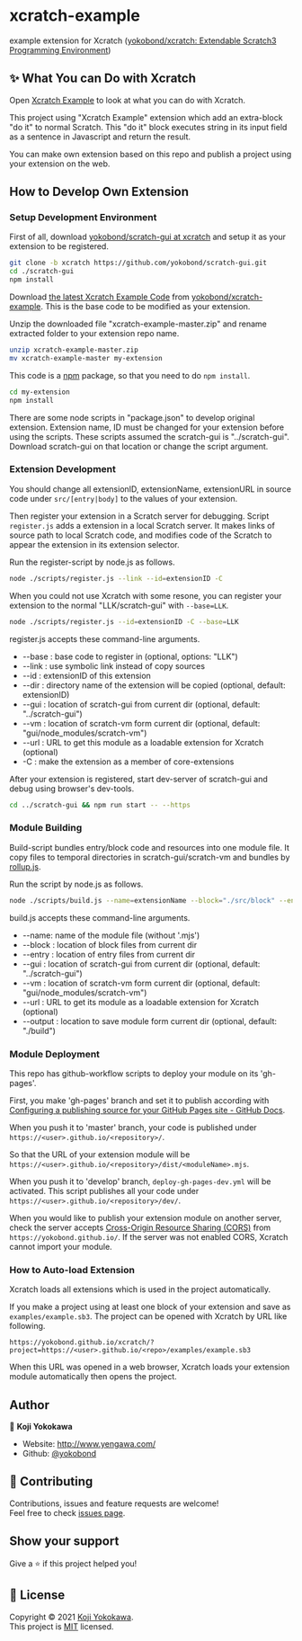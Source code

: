 # xcratch-example
example extension for Xcratch ([yokobond/xcratch: Extendable Scratch3 Programming Environment](https://github.com/yokobond/xcratch/))

## ✨ What You can Do with Xcratch

Open [Xcratch Example](https://yokobond.github.io/xcratch/?project=https://yokobond.github.io/xcratch-example/examples/Xcratch%20Example.sb3) to look at what you can do with Xcratch. 

This project using "Xcratch Example" extension which add an extra-block "do it" to normal Scratch. This "do it" block executes string in its input field as a sentence in Javascript and return the result.

You can make own extension based on this repo and publish a project using your extension on the web. 

## How to Develop Own Extension

### Setup Development Environment

First of all, download [yokobond/scratch-gui at xcratch](https://github.com/yokobond/scratch-gui/tree/xcratch) and setup it as your extension to be registered. 

```sh
git clone -b xcratch https://github.com/yokobond/scratch-gui.git
cd ./scratch-gui
npm install
```

Download [the latest Xcratch Example Code](https://github.com/yokobond/xcratch-example/archive/master.zip) from [yokobond/xcratch-example](https://github.com/yokobond/xcratch-example). This is the base code to be modified as your extension.

Unzip the downloaded file "xcratch-example-master.zip" and rename extracted folder to your extension repo name.

```sh
unzip xcratch-example-master.zip
mv xcratch-example-master my-extension
```

This code is a [npm](https://www.npmjs.com/) package, so that you need to do `npm install`.

```sh
cd my-extension
npm install
```

There are some node scripts in "package.json" to develop original extension. Extension name, ID must be changed for your extension before using the scripts. These scripts assumed the scratch-gui is "../scratch-gui". Download scratch-gui on that location or change the script argument.


### Extension Development

You should change all extensionID, extensionName, extensionURL in source code under `src/[entry|body]` to the values of your extension.

Then register your extension in a Scratch server for debugging. Script `register.js` adds a extension in a local Scratch server. It makes links of source path to local Scratch code, and modifies code of the Scratch to appear the extension in its extension selector. 

Run the register-script by node.js as follows.

```sh
node ./scripts/register.js --link --id=extensionID -C
```

When you could not use Xcratch with some resone, you can register your extension to the normal "LLK/scratch-gui" with `--base=LLK`.

```sh
node ./scripts/register.js --id=extensionID -C --base=LLK
```

register.js accepts these command-line arguments.

- --base : base code to register in (optional, options: "LLK")
- --link : use symbolic link instead of copy sources
- --id : extensionID of this extension
- --dir : directory name of the extension will be copied (optional, default: extensionID)
- --gui : location of scratch-gui from current dir (optional, default: "../scratch-gui")
- --vm : location of scratch-vm form current dir (optional, default: "gui/node_modules/scratch-vm")
- --url : URL to get this module as a loadable extension for Xcratch (optional)
- -C : make the extension as a member of core-extensions


After your extension is registered, start dev-server of scratch-gui and debug using browser's dev-tools.

```sh
cd ../scratch-gui && npm run start -- --https
```



### Module Building

Build-script bundles entry/block code and resources into one module file. It copy files to temporal directories in scratch-gui/scratch-vm and bundles by [rollup.js](https://rollupjs.org/guide/en/).

Run the script by node.js as follows.

```sh
node ./scripts/build.js --name=extensionName --block="./src/block" --entry="./src/entry" --gui="../scratch-gui" --output="./dist"
```

build.js accepts these command-line arguments.

- --name: name of the module file (without '.mjs')
- --block : location of block files from current dir
- --entry : location of entry files from current dir
- --gui : location of scratch-gui from current dir (optional, default: "../scratch-gui")
- --vm : location of scratch-vm form current dir (optional, default: "gui/node_modules/scratch-vm")
- --url : URL to get its module as a loadable extension for Xcratch (optional)
- --output : location to save module form current dir (optional, default: "./build")


### Module Deployment

This repo has github-workflow scripts to deploy your module on its 'gh-pages'. 

First, you make 'gh-pages' branch and set it to publish according with [Configuring a publishing source for your GitHub Pages site - GitHub Docs](https://docs.github.com/en/github/working-with-github-pages/configuring-a-publishing-source-for-your-github-pages-site#choosing-a-publishing-source). 

When you push it to 'master' branch, your code is published under `https://<user>.github.io/<repository>/`. 

So that the URL of your extension module will be `https://<user>.github.io/<repository>/dist/<moduleName>.mjs`. 

When you push it to 'develop' branch, `deploy-gh-pages-dev.yml` will be activated. This script publishes all your code under `https://<user>.github.io/<repository>/dev/`. 

When you would like to publish your extension module on another server, check the server accepts [Cross-Origin Resource Sharing (CORS)](https://developer.mozilla.org/en-US/docs/Web/HTTP/CORS) from `https://yokobond.github.io/`. If the server was not enabled CORS, Xcratch cannot import your module. 


### How to Auto-load Extension

Xcratch loads all extensions which is used in the project automatically. 

If you make a project using at least one block of your extension and save as `examples/example.sb3`. The project can be opened with Xcratch by URL like following. 

```
https://yokobond.github.io/xcratch/?project=https://<user>.github.io/<repo>/examples/example.sb3
``` 

When this URL was opened in a web browser, Xcratch loads your extension module automatically then opens the project. 


## Author

👤 **Koji Yokokawa**

* Website: http://www.yengawa.com/
* Github: [@yokobond](https://github.com/yokobond)

## 🤝 Contributing

Contributions, issues and feature requests are welcome!<br />Feel free to check [issues page](https://github.com/yokobond/xcratch-example/issues). 
## Show your support

Give a ⭐️ if this project helped you!


## 📝 License

Copyright © 2021 [Koji Yokokawa](https://github.com/yokobond).<br />
This project is [MIT](https://github.com/yokobond/xcratch-example/blob/master/LICENSE) licensed.
